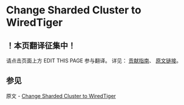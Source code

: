 # Change Sharded Cluster to WiredTiger

## ！本页翻译征集中！

请点击页面上方 EDIT THIS PAGE 参与翻译。
详见：
[贡献指南]( https://github.com/JinMuInfo/MongoDB-Manual-zh/blob/master/CONTRIBUTING.md )、
[原文链接](  https://docs.mongodb.com/manual/tutorial/change-sharded-cluster-wiredtiger/  )。

## 参见

原文 - [Change Sharded Cluster to WiredTiger]( https://docs.mongodb.com/manual/tutorial/change-sharded-cluster-wiredtiger/ )

